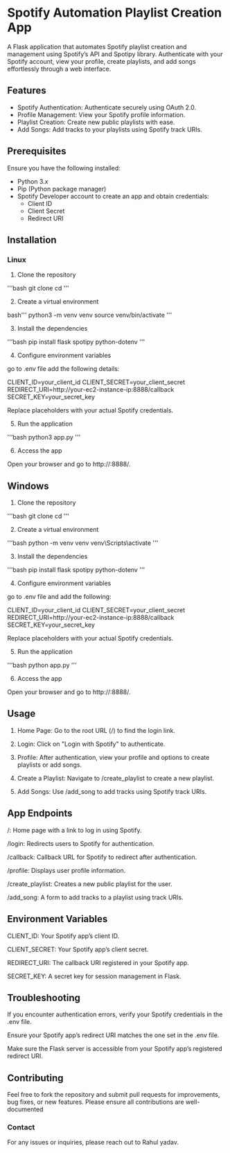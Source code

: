 # Spotify Automation Playlist Creation App

A Flask application that automates Spotify playlist creation and management using Spotify’s API and Spotipy library. Authenticate with your Spotify account, view your profile, create playlists, and add songs effortlessly through a web interface.

## Features

- Spotify Authentication: Authenticate securely using OAuth 2.0.
- Profile Management: View your Spotify profile information.
- Playlist Creation: Create new public playlists with ease.
- Add Songs: Add tracks to your playlists using Spotify track URIs.

## Prerequisites

Ensure you have the following installed:
- Python 3.x
- Pip (Python package manager)
- Spotify Developer account to create an app and obtain credentials:
  - Client ID
  - Client Secret
  - Redirect URI

## Installation

### Linux

1. Clone the repository

'''bash
git clone <repository-url>
cd <repository-directory>
'''

2. Create a virtual environment

bash'''
python3 -m venv venv
source venv/bin/activate
'''


3. Install the dependencies

'''bash
pip install flask spotipy python-dotenv
'''

4. Configure environment variables

go to .env file add the following details:

CLIENT_ID=your_client_id
CLIENT_SECRET=your_client_secret
REDIRECT_URI=http://your-ec2-instance-ip:8888/callback
SECRET_KEY=your_secret_key

Replace placeholders with your actual Spotify credentials.


5. Run the application

'''bash
python3 app.py
'''

6. Access the app

Open your browser and go to http://<your-ec2-instance-ip>:8888/.



## Windows

1. Clone the repository

'''bash
git clone <repository-url>
cd <repository-directory>
'''

2. Create a virtual environment

'''bash
python -m venv venv
venv\Scripts\activate
'''

3. Install the dependencies

'''bash
pip install flask spotipy python-dotenv
'''

4. Configure environment variables

go to .env file and add the following:

CLIENT_ID=your_client_id
CLIENT_SECRET=your_client_secret
REDIRECT_URI=http://your-ec2-instance-ip:8888/callback
SECRET_KEY=your_secret_key

Replace placeholders with your actual Spotify credentials.


5. Run the application

'''bash
python app.py
'''


6. Access the app

Open your browser and go to http://<your-ec2-instance-ip>:8888/.



## Usage

1. Home Page: Go to the root URL (/) to find the login link.


2. Login: Click on "Login with Spotify" to authenticate.


3. Profile: After authentication, view your profile and options to create playlists or add songs.


4. Create a Playlist: Navigate to /create_playlist to create a new playlist.


5. Add Songs: Use /add_song to add tracks using Spotify track URIs.



## App Endpoints

/: Home page with a link to log in using Spotify.

/login: Redirects users to Spotify for authentication.

/callback: Callback URL for Spotify to redirect after authentication.

/profile: Displays user profile information.

/create_playlist: Creates a new public playlist for the user.

/add_song: A form to add tracks to a playlist using track URIs.


## Environment Variables

CLIENT_ID: Your Spotify app’s client ID.

CLIENT_SECRET: Your Spotify app’s client secret.

REDIRECT_URI: The callback URI registered in your Spotify app.

SECRET_KEY: A secret key for session management in Flask.


## Troubleshooting

If you encounter authentication errors, verify your Spotify credentials in the .env file.

Ensure your Spotify app’s redirect URI matches the one set in the .env file.

Make sure the Flask server is accessible from your Spotify app’s registered redirect URI.


## Contributing

Feel free to fork the repository and submit pull requests for improvements, bug fixes, or new features. Please ensure all contributions are well-documented

### Contact

For any issues or inquiries, please reach out to Rahul yadav.

